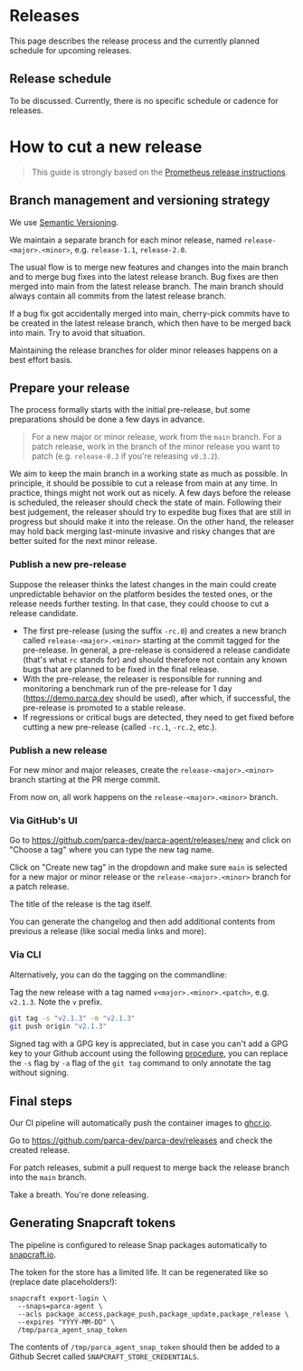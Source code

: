 # Releases

This page describes the release process and the currently planned schedule for upcoming releases.

## Release schedule

To be discussed. Currently, there is no specific schedule or cadence for releases.

# How to cut a new release

> This guide is strongly based on the [Prometheus release instructions](https://github.com/prometheus/prometheus/blob/main/RELEASE.md).

## Branch management and versioning strategy

We use [Semantic Versioning](http://semver.org/).

We maintain a separate branch for each minor release, named `release-<major>.<minor>`, e.g. `release-1.1`, `release-2.0`.

The usual flow is to merge new features and changes into the main branch and to merge bug fixes into the latest release branch. Bug fixes are then merged into main from the latest release branch. The main branch should always contain all commits from the latest release branch.

If a bug fix got accidentally merged into main, cherry-pick commits have to be created in the latest release branch, which then have to be merged back into main. Try to avoid that situation.

Maintaining the release branches for older minor releases happens on a best effort basis.

## Prepare your release

The process formally starts with the initial pre-release, but some preparations should be done a few days in advance.

> For a new major or minor release, work from the `main` branch. For a patch release, work in the branch of the minor release you want to patch (e.g. `release-0.3` if you're releasing `v0.3.2`).

We aim to keep the main branch in a working state as much as possible. In principle, it should be possible to cut a release from main at any time. In practice, things might not work out as nicely. A few days before the release is scheduled, the releaser should check the state of main. Following their best judgement, the releaser should try to expedite bug fixes that are still in progress but should make it into the release. On the other hand, the releaser may hold back merging last-minute invasive and risky changes that are better suited for the next minor release.

### Publish a new pre-release

Suppose the releaser thinks the latest changes in the main could create unpredictable behavior on the platform besides the tested ones, or the release needs further testing. In that case, they could choose to cut a release candidate.

- The first pre-release (using the suffix `-rc.0`) and creates a new branch called `release-<major>.<minor>` starting at the commit tagged for the pre-release. In general, a pre-release is considered a release candidate (that's what `rc` stands for) and should therefore not contain any known bugs that are planned to be fixed in the final release.
- With the pre-release, the releaser is responsible for running and monitoring a benchmark run of the pre-release for 1 day (https://demo.parca.dev should be used), after which, if successful, the pre-release is promoted to a stable release.
- If regressions or critical bugs are detected, they need to get fixed before cutting a new pre-release (called `-rc.1`, `-rc.2`, etc.).

### Publish a new release

For new minor and major releases, create the `release-<major>.<minor>` branch starting at the PR merge commit.

From now on, all work happens on the `release-<major>.<minor>` branch.

### Via GitHub's UI

Go to https://github.com/parca-dev/parca-agent/releases/new and click on "Choose a tag" where you can type the new tag name.

Click on "Create new tag" in the dropdown and make sure `main` is selected for a new major or minor release or the `release-<major>.<minor>` branch for a patch release.

The title of the release is the tag itself.

You can generate the changelog and then add additional contents from previous a release (like social media links and more).

### Via CLI

Alternatively, you can do the tagging on the commandline:

Tag the new release with a tag named `v<major>.<minor>.<patch>`, e.g. `v2.1.3`. Note the `v` prefix.

```bash
git tag -s "v2.1.3" -m "v2.1.3"
git push origin "v2.1.3"
```

Signed tag with a GPG key is appreciated, but in case you can't add a GPG key to your Github account using the following [procedure](https://help.github.com/articles/generating-a-gpg-key/), you can replace the `-s` flag by `-a` flag of the `git tag` command to only annotate the tag without signing.

## Final steps

Our CI pipeline will automatically push the container images to [ghcr.io](ghcr.io/parca-dev/parca-agent).

Go to https://github.com/parca-dev/parca-dev/releases and check the created release.

For patch releases, submit a pull request to merge back the release branch into the `main` branch.

Take a breath. You're done releasing.

## Generating Snapcraft tokens

The pipeline is configured to release Snap packages automatically to
[snapcraft.io](https://snapcraft.io).

The token for the store has a limited life. It can be regenerated like so (replace date
placeholders!):

```shell
snapcraft export-login \
  --snaps=parca-agent \
  --acls package_access,package_push,package_update,package_release \
  --expires "YYYY-MM-DD" \
  /tmp/parca_agent_snap_token
```

The contents of `/tmp/parca_agent_snap_token` should then be added to a Github Secret called `SNAPCRAFT_STORE_CREDENTIALS`.
